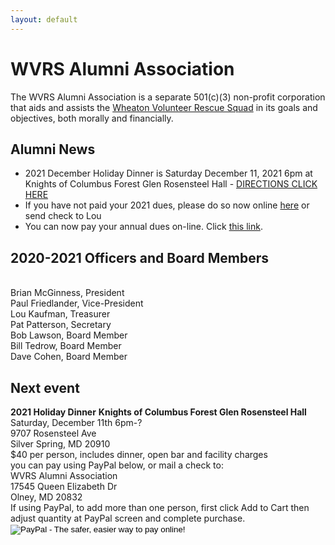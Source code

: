 ```yaml
---
layout: default
---
```


<h1 class="sr-only">WVRS Alumni Association</h1>
<p>The WVRS Alumni Association is a separate 501(c)(3) non-profit corporation that aids and assists the <a href="https://wvrs.org" target="_blank">Wheaton Volunteer Rescue Squad</a> in its goals and objectives, both morally and financially.</p>

<h2 class="h4">Alumni News</h2>
<ul>
<li>2021 December Holiday Dinner is Saturday December 11, 2021 6pm at Knights of Columbus Forest Glen Rosensteel Hall - <a href="{{ 'https://www.google.com/maps/place/Knights+of+Columbus/@39.0159202,-77.0527309,17z/data=!3m1!4b1!4m5!3m4!1s0x89b7cf2eac5323ad:0x9038d531551c0790!8m2!3d39.0160544!4d-77.050659' | relative_url }}">DIRECTIONS CLICK HERE</a></li>
<li>If you have not paid your 2021 dues, please do so now online <a href="{{ '/member-dues/' | relative_url }}">here</a> or send check to Lou</li>
<li>You can now pay your annual dues on-line.  Click <a href="{{ '/member-dues/' | relative_url }}">this link</a>.</li>
</ul>

<h2 class="h4">2020-2021 Officers and Board Members</h2>
<br />Brian McGinness, President
<br />Paul Friedlander, Vice-President
<br />Lou Kaufman, Treasurer
<br />Pat Patterson, Secretary
<br />Bob Lawson, Board Member
<br />Bill Tedrow, Board Member
<br />Dave Cohen, Board Member

<h2 class="h4">Next event</h2>
<strong>2021 Holiday Dinner</strong>
<strong>Knights of Columbus Forest Glen Rosensteel Hall</strong>
<br />Saturday, December 11th 6pm-?
<br />9707 Rosensteel Ave
<br />Silver Spring, MD 20910
<br />$40 per person, includes dinner, open bar and facility charges
<br /> you can pay using PayPal below, or mail a check to:
<br />WVRS Alumni Association
<br />17545 Queen Elizabeth Dr
<br />Olney, MD 20832
<br />If using PayPal, to add more than one person, first click Add to Cart then adjust quantity at PayPal screen and complete purchase.

<form target="paypal" action="https://www.paypal.com/cgi-bin/webscr" method="post">
<input type="hidden" name="cmd" value="_s-xclick">
<input type="hidden" name="hosted_button_id" value="CDB3GPJVE6CDS">
<input type="image" src="https://www.paypalobjects.com/en_US/i/btn/btn_cart_LG.gif" border="0" name="submit" alt="PayPal - The safer, easier way to pay online!">
<img alt="" border="0" src="https://www.paypalobjects.com/en_US/i/scr/pixel.gif" width="1" height="1">
</form>


